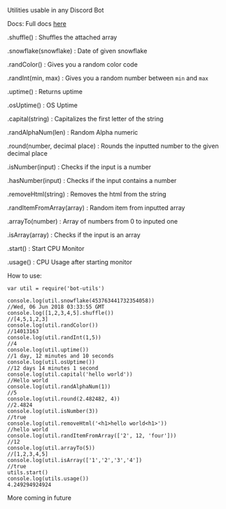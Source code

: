 
Utilities usable in any Discord Bot

Docs:
Full docs [here](https://axelgreavette.github.io/BotUtils/)

.shuffle() : Shuffles the attached array

.snowflake(snowflake) : Date of given snowflake

.randColor() : Gives you a random color code

.randInt(min, max) : Gives you a random number between `min` and `max`

.uptime() : Returns uptime

.osUptime() : OS Uptime

.capital(string) : Capitalizes the first letter of the string

.randAlphaNum(len) : Random Alpha numeric

.round(number, decimal place) : Rounds the inputted number to the given decimal place

.isNumber(input) : Checks if the input is a number

.hasNumber(input) : Checks if the input contains a number

.removeHtml(string) : Removes the html from the string

.randItemFromArray(array) : Random item from inputted array

.arrayTo(number) : Array of numbers from 0 to inputed one

.isArray(array) : Checks if the input is an array

.start() : Start CPU Monitor

.usage() : CPU Usage after starting monitor

How to use:

```
var util = require('bot-utils')

console.log(util.snowflake(453763441732354058))
//Wed, 06 Jun 2018 03:33:55 GMT
console.log([1,2,3,4,5].shuffle())
//[4,5,1,2,3]
console.log(util.randColor())
//14013163
console.log(util.randInt(1,5))
//4
console.log(util.uptime())
//1 day, 12 minutes and 10 seconds
console.log(util.osUptime())
//12 days 14 minutes 1 second
console.log(util.capital('hello world'))
//Hello world
console.log(util.randAlphaNum(1))
//5
console.log(util.round(2.482482, 4))
//2.4824
console.log(util.isNumber(3))
//true
console.log(util.removeHtml('<h1>hello world<h1>'))
//hello world
console.log(util.randItemFromArray(['2', 12, 'four']))
//12
console.log(util.arrayTo(5))
//[1,2,3,4,5]
console.log(util.isArray(['1','2','3','4'])
//true
utils.start()
console.log(utils.usage())
4.249294924924
```

More coming in future
